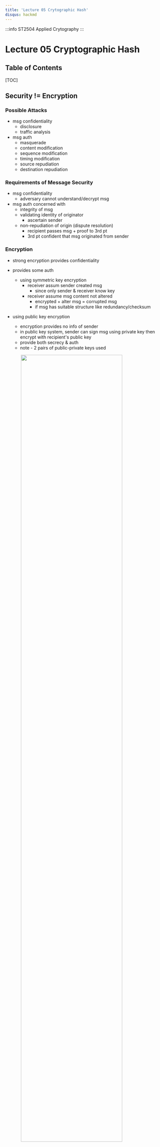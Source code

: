 ```yaml
---
title: 'Lecture 05 Crytographic Hash'
disqus: hackmd
---
```


:::info
ST2504 Applied Crytography
:::

Lecture 05 Cryptographic Hash
===

<style>
img{
/*     border: 2px solid red; */
    margin-left: auto;
    margin-right: auto;
    width: 80%;
    display: block;
}
</style>


## Table of Contents

[TOC]

Security != Encryption
---
### Possible Attacks
- msg confidentiality
    - disclosure
    - traffic analysis
- msg auth
    - masquerade
    - content modification
    - sequence modification
    - timing modification
    - source repudiation
    - destination repudiation

### Requirements of Message Security
- msg confidentiality
    - adversary cannot understand/decrypt msg
- msg auth concerned with
    - integrity of msg
    - validating identity of originator
        - ascertain sender
    - non-repudiation of origin (dispute resolution)
        - recipient passes msg + proof to 3rd pt
        - 3rd pt confident that msg originated from sender

### Encryption
- strong encryption provides confidentiality
- provides some auth
    - using symmetric key encryption
        - receiver assum sender created msg
            - since only sender & receiver know key
        - receiver assume msg content not altered
            - encrypted + alter msg = corrupted msg
            - if msg has suitable structure like redundancy/checksum

- using public key encryption
    - encryption provides no info of sender
    - in public key system, sender can sign msg using private key then encrypt with recipient's public key
    - provide both secrecy & auth
    - note - 2 pairs of public-private keys used

![](https://i.imgur.com/q2mkZRf.png)

### Tools for Msg Auth
- hash
- msg auth code (MAC)
- digital signature

Hash
---
![](https://i.imgur.com/vUhplvU.png)

### Hash Algo Requirements
![](https://i.imgur.com/dYlu98j.png)


### Merkle-Damgard Construction
- like chained blk cipher
- append padding & length to msg
- break input into equal-sized blks
    - 1024 or 512 bits
- apply compression func f iteratively
    - saves state from 1 iter to next
    - hash as strong as compression func

![](https://i.imgur.com/2K2QSh6.png)

- merkle-damgard construction for handling big var input msg is proven collision resistant __if hash func f is collision resistant__

![](https://i.imgur.com/THABckR.png)
- hashing algo (Eg. MD5, SHA1, SHA2) ue diff hash func but based on same Merkle-Damgard construction concept

### Known Hash Algos
![](https://i.imgur.com/tNJkWjK.png)

### Simple Hash Functions
- based on XOR of msg blks + rotate bits
- insecure > predictable effect on digest by manipulating msg > non collision resistant
- if msg not encrypted, easy to modify msg & append  blk that will set hash code as needed

### Applications of Hash Algos
- public key algos
    - password logins
    - encryption key management
    - digital signatures
- integrity checking
    - virus & malware scanning
- auth
    - secure web connections
    - PGP, SSL, SSH, S/MIME

#### Requirements
![](https://i.imgur.com/c13DDHg.png)



Secure Hash Algo (SHA)
---
- originally designed by NIST & NSA in 1993
    - revised in 1995 as SHA-1
- US standard for use with DSA signature scheme
    - standard is FIPS 180-1 1995, also Internet RFC3174
    - note
        - algo = SHA, standard = SHS
- based on design of hash func MD4 with key diff
    - produces 160bit hash values
    - in 2005 SHA-1 raised concerns on use in future appps

### Revised SHA (SHA-2)
- NIST issued revision FIPS 180-2 in 2002
    - FIPS PUB 180-4 in 2012
- total 6 vers of SHA2
    - SHA-224, SHA-256, SHA-384, SHA-512
    - SHA-512/224, SHA-512/256 
        - added in FIPS PUB 180-4
    - with digests (hash vals) that are 224, 384 or 512 bits
- designed for compatibility + increased security
    - structure & detail similar to SHA-1
    - analysis shld be similar
    - higher security

### SHA-512
![](https://i.imgur.com/mt5ouTY.png)

#### Processing
1. append padding bits
2. append length of msg
3. initialise hash buffers (words)
4. process msg in 1024bit blks (the f func in the overview)
5. output final state val as resulting hash

![](https://i.imgur.com/81cztjk.png)

#### Round Function
![](https://i.imgur.com/B1AdWH0.png)

#### Message Expansion
- 1024bit msg fed multiple times into f func as W
- ![](https://i.imgur.com/TimEwsQ.png)

![](https://i.imgur.com/VzxejFn.png)

- msg size limitations
    - corr to num of reserved bitsa in pad length blk, diff hash funcs have diff max msg size limitations

![](https://i.imgur.com/pojGpeF.png)

### Comparison of SHA Functions
![](https://i.imgur.com/bfZIpj6.png)


Attacks
---
- preimage resistance
    - easy to generate code given a msg but virtually impossible to generate msg (or part of it) given a code
    - given y, difficult to find an x such that `h(x) = y`
    - hash is 1 way
- 2nd preimage resistance
    - computationally infeasible to find pair of msgs with same hash val
    - given x, difficult to find 2nd preimage `x' != x` such that `h(x) = h(x')`
    - no collisions

![](https://i.imgur.com/aXrZr22.png)
- birthday atk
    - general purpose atk on hash funcs
    - higher likelihood of collisions found between random atk attempts & fixed degree of permutations

### Problem Statement
- what's probability that any 2 students in class have same bday when there's 23 students?
    - 50
- wtf is this

#### Birthday Attacks
![](https://i.imgur.com/nStWx4E.png)

#### Birthday Paradox
![](https://i.imgur.com/wu73bhp.png)










###### tags: `ACG SEM 2` `DISM SEM 2` `School` `Notes`